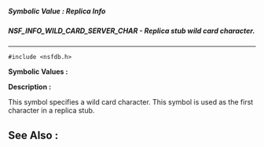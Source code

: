 ##### Symbolic Value : Replica Info
##### NSF_INFO_WILD_CARD_SERVER_CHAR - Replica stub wild card character.
---
```
#include <nsfdb.h>
```

**Symbolic Values :**



**Description :**

This symbol specifies a wild card character.  This symbol is used as the first character in a replica stub.


**See Also :**
---
